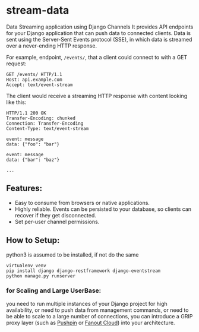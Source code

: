 # stream-data
Data Streaming application using Django Channels
It provides API endpoints for your Django application that can push data to connected clients. Data is sent using the Server-Sent Events protocol (SSE), in which data is streamed over a never-ending HTTP response.

For example, endpoint, `/events/`, that a client could connect to with a GET request:

```http
GET /events/ HTTP/1.1
Host: api.example.com
Accept: text/event-stream
```

The client would receive a streaming HTTP response with content looking like this:

```http
HTTP/1.1 200 OK
Transfer-Encoding: chunked
Connection: Transfer-Encoding
Content-Type: text/event-stream

event: message
data: {"foo": "bar"}

event: message
data: {"bar": "baz"}

...
```

## Features:

* Easy to consume from browsers or native applications.
* Highly reliable. Events can be persisted to your database, so clients can recover if they get disconnected.
* Set per-user channel permissions.

## How to Setup:
python3 is assumed to be installed, if not do the same
```
virtualenv venv
pip install django django-restframework django-eventstream
python manage.py runserver
```

### for Scaling and Large UserBase:
you need to run multiple instances of your Django project for high availability, or need to push data from management commands, or need to be able to scale to a large number of connections, you can introduce a GRIP proxy layer (such as [Pushpin](https://pushpin.org) or [Fanout Cloud](https://fanout.io)) into your architecture.
